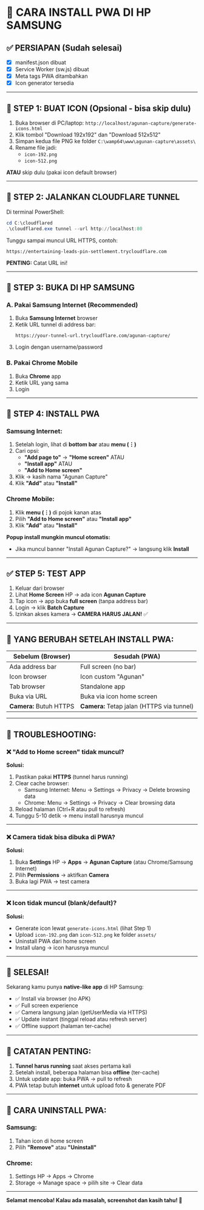 # 📱 CARA INSTALL PWA DI HP SAMSUNG

## ✅ PERSIAPAN (Sudah selesai)
- [x] manifest.json dibuat
- [x] Service Worker (sw.js) dibuat
- [x] Meta tags PWA ditambahkan
- [x] Icon generator tersedia

---

## 🎨 STEP 1: BUAT ICON (Opsional - bisa skip dulu)

1. Buka browser di PC/laptop: `http://localhost/agunan-capture/generate-icons.html`
2. Klik tombol "Download 192x192" dan "Download 512x512"
3. Simpan kedua file PNG ke folder `C:\wamp64\www\agunan-capture\assets\`
4. Rename file jadi:
   - `icon-192.png`
   - `icon-512.png`

**ATAU** skip dulu (pakai icon default browser)

---

## 🚀 STEP 2: JALANKAN CLOUDFLARE TUNNEL

Di terminal PowerShell:

```powershell
cd C:\cloudflared
.\cloudflared.exe tunnel --url http://localhost:80
```

Tunggu sampai muncul URL HTTPS, contoh:
```
https://entertaining-leads-pin-settlement.trycloudflare.com
```

**PENTING:** Catat URL ini!

---

## 📱 STEP 3: BUKA DI HP SAMSUNG

### A. Pakai Samsung Internet (Recommended)

1. Buka **Samsung Internet** browser
2. Ketik URL tunnel di address bar:
   ```
   https://your-tunnel-url.trycloudflare.com/agunan-capture/
   ```
3. Login dengan username/password

### B. Pakai Chrome Mobile

1. Buka **Chrome** app
2. Ketik URL yang sama
3. Login

---

## 💾 STEP 4: INSTALL PWA

### Samsung Internet:

1. Setelah login, lihat di **bottom bar** atau **menu (⋮)**
2. Cari opsi:
   - **"Add page to"** → **"Home screen"** ATAU
   - **"Install app"** ATAU
   - **"Add to Home screen"**
3. Klik → kasih nama "Agunan Capture"
4. Klik **"Add"** atau **"Install"**

### Chrome Mobile:

1. Klik **menu (⋮)** di pojok kanan atas
2. Pilih **"Add to Home screen"** atau **"Install app"**
3. Klik **"Add"** atau **"Install"**

**Popup install mungkin muncul otomatis:**
- Jika muncul banner "Install Agunan Capture?" → langsung klik **Install**

---

## ✅ STEP 5: TEST APP

1. Keluar dari browser
2. Lihat **Home Screen** HP → ada icon **Agunan Capture**
3. Tap icon → app buka **full screen** (tanpa address bar)
4. Login → klik **Batch Capture**
5. Izinkan akses kamera → **CAMERA HARUS JALAN!** ✅

---

## 🎯 YANG BERUBAH SETELAH INSTALL PWA:

| Sebelum (Browser) | Sesudah (PWA) |
|-------------------|---------------|
| Ada address bar | Full screen (no bar) |
| Icon browser | Icon custom "Agunan" |
| Tab browser | Standalone app |
| Buka via URL | Buka via icon home screen |
| **Camera:** Butuh HTTPS | **Camera:** Tetap jalan (HTTPS via tunnel) |

---

## 🔧 TROUBLESHOOTING:

### ❌ "Add to Home screen" tidak muncul?

**Solusi:**
1. Pastikan pakai **HTTPS** (tunnel harus running)
2. Clear cache browser:
   - Samsung Internet: Menu → Settings → Privacy → Delete browsing data
   - Chrome: Menu → Settings → Privacy → Clear browsing data
3. Reload halaman (Ctrl+R atau pull to refresh)
4. Tunggu 5-10 detik → menu install harusnya muncul

---

### ❌ Camera tidak bisa dibuka di PWA?

**Solusi:**
1. Buka **Settings** HP → **Apps** → **Agunan Capture** (atau Chrome/Samsung Internet)
2. Pilih **Permissions** → aktifkan **Camera**
3. Buka lagi PWA → test camera

---

### ❌ Icon tidak muncul (blank/default)?

**Solusi:**
- Generate icon lewat `generate-icons.html` (lihat Step 1)
- Upload `icon-192.png` dan `icon-512.png` ke folder `assets/`
- Uninstall PWA dari home screen
- Install ulang → icon harusnya muncul

---

## 🎉 SELESAI!

Sekarang kamu punya **native-like app** di HP Samsung:
- ✅ Install via browser (no APK)
- ✅ Full screen experience
- ✅ Camera langsung jalan (getUserMedia via HTTPS)
- ✅ Update instant (tinggal reload atau refresh server)
- ✅ Offline support (halaman ter-cache)

---

## 📝 CATATAN PENTING:

1. **Tunnel harus running** saat akses pertama kali
2. Setelah install, beberapa halaman bisa **offline** (ter-cache)
3. Untuk update app: buka PWA → pull to refresh
4. PWA tetap butuh **internet** untuk upload foto & generate PDF

---

## 🔄 CARA UNINSTALL PWA:

### Samsung:
1. Tahan icon di home screen
2. Pilih **"Remove"** atau **"Uninstall"**

### Chrome:
1. Settings HP → Apps → Chrome
2. Storage → Manage space → pilih site → Clear data

---

**Selamat mencoba! Kalau ada masalah, screenshot dan kasih tahu! 🚀**

